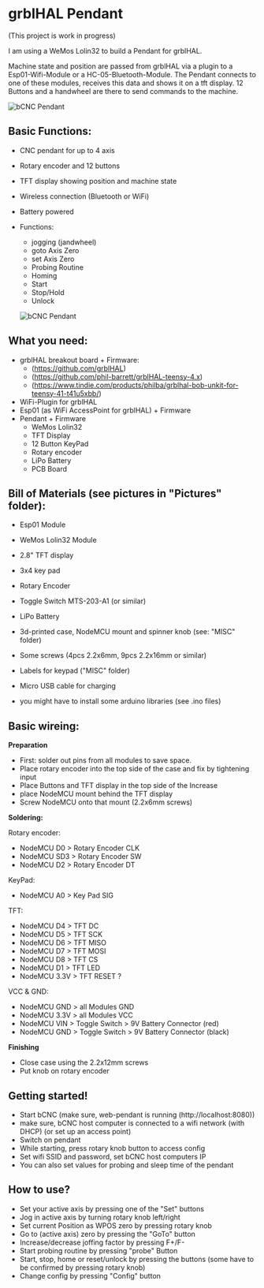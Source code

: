 # grblHAL Pendant

(This project is work in progress)

I am using a WeMos Lolin32 to build a Pendant for grblHAL.

Machine state and position are passed from grblHAL via a plugin to a Esp01-Wifi-Module or a HC-05-Bluetooth-Module. The Pendant connects to one of these modules, receives this data and shows it on a tft display. 12 Buttons and a handwheel are there to send commands to the machine.

![bCNC Pendant](/Pictures/bCNC-pendant.jpg)

## Basic Functions:

- CNC pendant for up to 4 axis
- Rotary encoder and 12 buttons
- TFT display showing position and machine state
- Wireless connection (Bluetooth or WiFi)
- Battery powered
- Functions:
  - jogging (jandwheel)
  - goto Axis Zero
  - set Axis Zero
  - Probing Routine
  - Homing
  - Start
  - Stop/Hold
  - Unlock

  ![bCNC Pendant](/Pictures/bCNC-pendant.jpg)

## What you need:

- grblHAL breakout board + Firmware:
  - (https://github.com/grblHAL)
  - (https://github.com/phil-barrett/grblHAL-teensy-4.x)
  - (https://www.tindie.com/products/philba/grblhal-bob-unkit-for-teensy-41-t41u5xbb/)
- WiFi-Plugin for grblHAL
- Esp01 (as WiFi AccessPoint for grblHAL) + Firmware
- Pendant + Firmware
  - WeMos Lolin32
  - TFT Display
  - 12 Button KeyPad
  - Rotary encoder
  - LiPo Battery
  - PCB Board


## Bill of Materials (see pictures in "Pictures" folder):

- Esp01 Module
- WeMos Lolin32 Module
- 2.8" TFT display
- 3x4 key pad
- Rotary Encoder

- Toggle Switch MTS-203-A1 (or similar)

- LiPo Battery

- 3d-printed case, NodeMCU mount and spinner knob (see: "MISC" folder)
- Some screws (4pcs 2.2x6mm, 9pcs 2.2x16mm or similar)
- Labels for keypad ("MISC" folder)
- Micro USB cable for charging

- you might have to install some arduino libraries (see .ino files)


## Basic wireing:

**Preparation**

- First: solder out pins from all modules to save space.
- Place rotary encoder into the top side of the case and fix by tightening input
- Place Buttons and TFT display in the top side of the Increase
- place NodeMCU mount behind the TFT display
- Screw NodeMCU onto that mount (2.2x6mm screws)

**Soldering:**

Rotary encoder:
- NodeMCU D0   >   Rotary Encoder CLK
- NodeMCU SD3  >   Rotary Encoder SW
- NodeMCU D2   >   Rotary Encoder DT

KeyPad:
- NodeMCU A0   >   Key Pad SIG

TFT:
- NodeMCU D4   >   TFT DC
- NodeMCU D5   >   TFT SCK
- NodeMCU D6   >   TFT MISO
- NodeMCU D7   >   TFT MOSI
- NodeMCU D8   >   TFT CS
- NodeMCU D1   >   TFT LED
- NodeMCU 3.3V >   TFT RESET ?

VCC & GND:
- NodeMCU GND  >   all Modules GND
- NodeMCU 3.3V >   all Modules VCC
- NodeMCU VIN  >   Toggle Switch  >  9V Battery Connector (red)
- NodeMCU GND  >   Toggle Switch  >  9V Battery Connector (black)


**Finishing**

- Close case using the 2.2x12mm screws
- Put knob on rotary encoder




## Getting started!

- Start bCNC (make sure, web-pendant is running (http://localhost:8080))
- make sure, bCNC host computer is connected to a wifi network (with DHCP) (or set up an access point)
- Switch on pendant
- While starting, press rotary knob button to access config
- Set wifi SSID and password, set bCNC host computers IP
- You can also set values for probing and sleep time of the pendant

## How to use?

- Set your active axis by pressing one of  the "Set" buttons
- Jog in active axis by turning rotary knob left/right
- Set current Position as WPOS zero by pressing rotary knob
- Go to (active axis) zero by pressing the "GoTo" button
- Increase/decrease joffing factor by pressing F+/F-
- Start probing routine by pressing "probe" Button
- Start, stop, home or reset/unlock by pressing the buttons (some have to be confirmed by pressing rotary knob)
- Change config by pressing "Config" button

